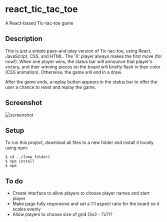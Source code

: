 # react_tic_tac_toe
A React-based Tic-tac-toe game

## Description

This is just a simple pass-and-play version of Tic-tac-toe, using React, JavaScript, CSS, and HTML. The 'X' player always makes the first move (for now!). When one player wins, the status bar will announce that player's victory, and their winning pieces on the board will briefly flash in their color (CSS animation). Otherwise, the game will end in a draw.

After the game ends, a replay button appears in the status bar to offer the user a chance to reset and replay the game.

## Screenshot

![screenshot](https://user-images.githubusercontent.com/58447266/194438060-97893f7c-2e1e-4b1b-882a-2cd15ea15e92.png)

## Setup
To run this project, download all files to a new folder and install it locally using npm:

```
$ cd ../[new folder]
$ npm install
$ npm 
```

## To do
- Create interface to allow players to choose player names and start player
- Make page fully responsive and set a 1:1 aspect ratio for the board so it scales evenly
- Allow players to choose size of grid (3x3 - 7x7)?
